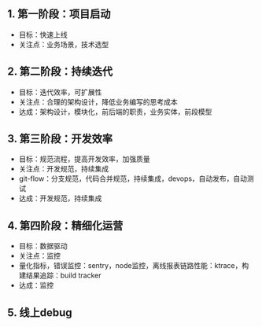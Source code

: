 ## 1. 第一阶段：项目启动
- 目标：快速上线
- 关注点：业务场景，技术选型

## 2. 第二阶段：持续迭代
- 目标：迭代效率，可扩展性
- 关注点：合理的架构设计，降低业务编写的思考成本
- 达成：架构设计，模块化，前后端的职责，业务实体，前段模型

## 3. 第三阶段：开发效率
- 目标：规范流程，提高开发效率，加强质量
- 关注点：开发规范，持续集成
- git-flow：分支规范，代码合并规范，持续集成，devops，自动发布，自动测试
- 达成：开发规范，持续集成

## 4. 第四阶段：精细化运营
- 目标：数据驱动
- 关注点：监控
- 量化指标，错误监控：sentry，node监控，离线报表链路性能：ktrace，构建结果追踪：build tracker
- 达成：监控

## 5. 线上debug